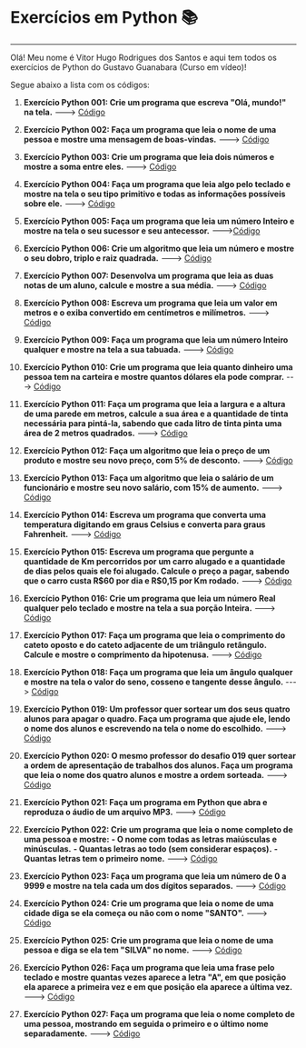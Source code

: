 # Exercícios em Python 📚
----------
Olá! Meu nome é Vitor Hugo Rodrigues dos Santos e aqui tem todos os exercícios de Python do Gustavo Guanabara (Curso em vídeo)!

Segue abaixo a lista com os códigos:

1. **Exercício Python 001: Crie um programa que escreva "Olá, mundo!" na tela.** ---> [Código](https://github.com/VicktzZ/desafios-python/blob/master/1.py)

>

2. **Exercício Python 002: Faça um programa que leia o nome de uma pessoa e mostre uma mensagem de boas-vindas.** ---> [Código](https://github.com/VicktzZ/desafios-python/blob/master/2.py)

>

3. **Exercício Python 003: Crie um programa que leia dois números e mostre a soma entre eles.** ---> [Código](https://github.com/VicktzZ/desafios-python/blob/master/3.py)

> 

4. **Exercício Python 004: Faça um programa que leia algo pelo teclado e mostre na tela o seu tipo primitivo e todas as informações possíveis sobre ele.** ---> [Código](https://github.com/VicktzZ/desafios-python/blob/master/4.py)

>

5. **Exercício Python 005: Faça um programa que leia um número Inteiro e mostre na tela o seu sucessor e seu antecessor.** --->[Código](https://github.com/VicktzZ/desafios-python/blob/master/5.py)

>

6. **Exercício Python 006: Crie um algoritmo que leia um número e mostre o seu dobro, triplo e raiz quadrada.** ---> [Código](https://github.com/VicktzZ/desafios-python/blob/master/6.py)

>

7. **Exercício Python 007: Desenvolva um programa que leia as duas notas de um aluno, calcule e mostre a sua média.** ---> [Código](https://github.com/VicktzZ/desafios-python/blob/master/7.py)

>

8. **Exercício Python 008: Escreva um programa que leia um valor em metros e o exiba convertido em centímetros e milímetros.** ---> [Código](https://github.com/VicktzZ/desafios-python/blob/master/8.py)

>

9.  **Exercício Python 009: Faça um programa que leia um número Inteiro qualquer e mostre na tela a sua tabuada.** ---> [Código](https://github.com/VicktzZ/desafios-python/blob/master/9.py)

>

10. **Exercício Python 010: Crie um programa que leia quanto dinheiro uma pessoa tem na carteira e mostre quantos dólares ela pode comprar.** ---> [Código](https://github.com/VicktzZ/desafios-python/blob/master/10.py)

>

11. **Exercício Python 011: Faça um programa que leia a largura e a altura de uma parede em metros, calcule a sua área e a quantidade de tinta necessária para pintá-la, sabendo que cada litro de tinta pinta uma área de 2 metros quadrados.** ---> [Código](https://github.com/VicktzZ/desafios-python/blob/master/11.py)

>

12. **Exercício Python 012: Faça um algoritmo que leia o preço de um produto e mostre seu novo preço, com 5% de desconto.** ---> [Código](https://github.com/VicktzZ/desafios-python/blob/master/12.py)

>

13. **Exercício Python 013: Faça um algoritmo que leia o salário de um funcionário e mostre seu novo salário, com 15% de aumento.** ---> [Código](https://github.com/VicktzZ/desafios-python/blob/master/13.py)

>

14. **Exercício Python 014: Escreva um programa que converta uma temperatura digitando em graus Celsius e converta para graus Fahrenheit.** ---> [Código](https://github.com/VicktzZ/desafios-python/blob/master/14.py)

>

15. **Exercício Python 015: Escreva um programa que pergunte a quantidade de Km percorridos por um carro alugado e a quantidade de dias pelos quais ele foi alugado. Calcule o preço a pagar, sabendo que o carro custa R$$60$ por dia e R$0,15 por Km rodado.** ---> [Código](https://github.com/VicktzZ/desafios-python/blob/master/15.py)

>

16. **Exercício Python 016: Crie um programa que leia um número Real qualquer pelo teclado e mostre na tela a sua porção Inteira.** ---> [Código](https://github.com/VicktzZ/desafios-python/blob/master/16.py)

>

17. **Exercício Python 017: Faça um programa que leia o comprimento do cateto oposto e do cateto adjacente de um triângulo retângulo. Calcule e mostre o comprimento da hipotenusa.** ---> [Código](https://github.com/VicktzZ/desafios-python/blob/master/17.py)

>

18. **Exercício Python 018: Faça um programa que leia um ângulo qualquer e mostre na tela o valor do seno, cosseno e tangente desse ângulo.** ---> [Código](https://github.com/VicktzZ/desafios-python/blob/master/18.py)

>

19. **Exercício Python 019: Um professor quer sortear um dos seus quatro alunos para apagar o quadro. Faça um programa que ajude ele, lendo o nome dos alunos e escrevendo na tela o nome do escolhido.** ---> [Código](https://github.com/VicktzZ/desafios-python/blob/master/19.py)

>

20. **Exercício Python 020: O mesmo professor do desafio 019 quer sortear a ordem de apresentação de trabalhos dos alunos. Faça um programa que leia o nome dos quatro alunos e mostre a ordem sorteada.** ---> [Código](https://github.com/VicktzZ/desafios-python/blob/master/20.py)

>

21. **Exercício Python 021: Faça um programa em Python que abra e reproduza o áudio de um arquivo MP3.** ---> [Código](https://github.com/VicktzZ/desafios-python/blob/master/21.py)

>

22. **Exercício Python 022: Crie um programa que leia o nome completo de uma pessoa e mostre:** 
**- O nome com todas as letras maiúsculas e minúsculas.**
**- Quantas letras ao todo (sem considerar espaços).**
**- Quantas letras tem o primeiro nome.** ---> [Código](https://github.com/VicktzZ/desafios-python/blob/master/22.py)

>

23. **Exercício Python 023: Faça um programa que leia um número de 0 a 9999 e mostre na tela cada um dos dígitos separados.** ---> [Código](https://github.com/VicktzZ/desafios-python/blob/master/23.py)

>

24. **Exercício Python 024: Crie um programa que leia o nome de uma cidade diga se ela começa ou não com o nome "SANTO".** ---> [Código](https://github.com/VicktzZ/desafios-python/blob/master/24.py)

>

25. **Exercício Python 025: Crie um programa que leia o nome de uma pessoa e diga se ela tem "SILVA" no nome.** ---> [Código](https://github.com/VicktzZ/desafios-python/blob/master/25.py)

>

26. **Exercício Python 026: Faça um programa que leia uma frase pelo teclado e mostre quantas vezes aparece a letra "A", em que posição ela aparece a primeira vez e em que posição ela aparece a última vez.** ---> [Código](https://github.com/VicktzZ/desafios-python/blob/master/26.py)

>

27. **Exercício Python 027: Faça um programa que leia o nome completo de uma pessoa, mostrando em seguida o primeiro e o último nome separadamente.** ---> [Código](https://github.com/VicktzZ/desafios-python/blob/master/27.py) 



